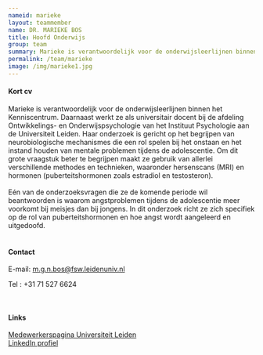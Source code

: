 ```yaml
---
nameid: marieke
layout: teammember
name: DR. MARIEKE BOS
title: Hoofd Onderwijs
group: team
summary: Marieke is verantwoordelijk voor de onderwijsleerlijnen binnen het kenniscentrum. <br> <br> Daarnaast werkt ze als universitair docent bij de afdeling Ontwikkelings- en Onderwijspsychologie aan de Universiteit Leiden. 
permalink: /team/marieke
image: /img/marieke1.jpg
---
```



#### Kort cv
Marieke is verantwoordelijk voor de onderwijsleerlijnen binnen het Kenniscentrum. Daarnaast werkt ze als universitair docent bij de afdeling Ontwikkelings- en Onderwijspsychologie van het Instituut Psychologie aan de Universiteit Leiden. Haar onderzoek is gericht op het begrijpen van neurobiologische mechanismes die een rol spelen bij het onstaan en het instand houden van mentale problemen tijdens de adolescentie. Om dit grote vraagstuk beter te begrijpen maakt ze gebruik van allerlei 
verschillende methodes en technieken, waaronder hersenscans (MRI) en hormonen (puberteitshormonen zoals estradiol en testosteron). 
<br>
<br>
Eén van de onderzoeksvragen die ze de komende periode wil beantwoorden is waarom angstproblemen tijdens de adolescentie meer voorkomt bij meisjes dan bij jongens. 
In dit onderzoek richt ze zich specifiek op de rol van puberteitshormonen en hoe angst wordt aangeleerd en uitgedoofd. 
<br>
<br>

#### Contact

E-mail: m.g.n.bos@fsw.leidenuniv.nl

Tel : +31 71 527 6624

<br> 

#### Links
[Medewerkerspagina Universiteit Leiden](https://www.universiteitleiden.nl/medewerkers/marieke-bos#tab-1)
<br>
[LinkedIn profiel](https://www.linkedin.com/in/marieke-bos-29626817/)





